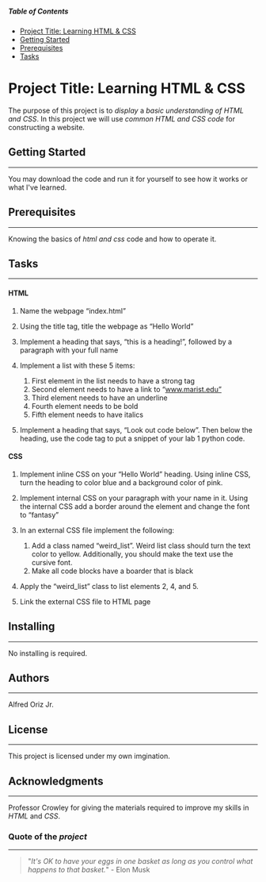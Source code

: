 ##### Table of Contents
- [Project Title: Learning HTML & CSS](#heading)
- [Getting Started](#example2)
- [Prerequisites](#third-example)
- [Tasks](#fourth-examplehttpwwwfourthexamplecom)




# Project Title: Learning HTML & CSS

The purpose of this project is to *display* a *basic understanding of HTML and CSS*. In this project we will use *common HTML and CSS code* for constructing a website. 

## Getting Started
---- 

You may download the code and run it for yourself to see how it works or what I've learned.

## Prerequisites
----

Knowing the basics of *html and css* code and how to operate it.

## Tasks
---
#### HTML

1. Name the webpage “index.html”
2. Using the title tag, title the webpage as “Hello World”
3. Implement a heading that says, “this is a heading!”, followed by a paragraph with your full name
4. Implement a list with these 5 items:

    1. First element in the list needs to have a strong tag
    2. Second element needs to have a link to “www.marist.edu”
    3. Third element needs to have an underline
    4. Fourth element needs to be bold
    5. Fifth element needs to have italics
    
5. Implement a heading that says, “Look out code below”. Then below the heading, use the code
tag to put a snippet of your lab 1 python code.

#### CSS

1. Implement inline CSS on your “Hello World” heading. Using inline CSS, turn the heading to
color blue and a background color of pink.
2. Implement internal CSS on your paragraph with your name in it. Using the internal CSS add a
border around the element and change the font to “fantasy”
3. In an external CSS file implement the following:

    1. Add a class named “weird_list”. Weird list class should turn the text color to yellow.
    Additionally, you should make the text use the cursive font.
    2. Make all code blocks have a boarder that is black

4. Apply the “weird_list” class to list elements 2, 4, and 5.
5. Link the external CSS file to HTML page


## Installing
---

No installing is required.

## Authors
---

Alfred Oriz Jr. 

## License
---

This project is licensed under my own imgination. 

## Acknowledgments
---

Professor Crowley for giving the materials required to improve my skills in *HTML* and *CSS*.

### Quote of the *project*
---
>"*It's OK to have your eggs in one basket as long as you control what happens to that basket.*" - Elon Musk